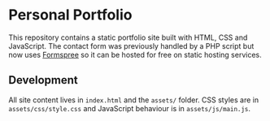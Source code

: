 # Personal Portfolio

This repository contains a static portfolio site built with HTML, CSS and JavaScript. The contact form was previously handled by a PHP script but now uses [Formspree](https://formspree.io/) so it can be hosted for free on static hosting services.

## Development

All site content lives in `index.html` and the `assets/` folder. CSS styles are in `assets/css/style.css` and JavaScript behaviour is in `assets/js/main.js`.
